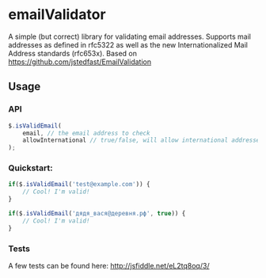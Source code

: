 emailValidator
==================

A simple (but correct) library for validating email addresses. Supports mail addresses as defined in rfc5322 as well as the new Internationalized Mail Address standards (rfc653x). Based on https://github.com/jstedfast/EmailValidation

Usage
-----

### API

```javascript
$.isValidEmail(
	email, // the email address to check
	allowInternational // true/false, will allow international addresses (e.g cyrillic or chinese)
);
```

### Quickstart:

```javascript
if($.isValidEmail('test@example.com')) {
	// Cool! I'm valid!
}

if($.isValidEmail('дядя_вася@деревня.рф', true)) {
	// Cool! I'm valid!
}
```

### Tests

A few tests can be found here: http://jsfiddle.net/eL2tq8oq/3/
